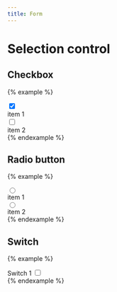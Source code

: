 ```yaml
---
title: Form
---
```


# Selection control

## Checkbox

{% example %}
<div class="form__control">
  <label class="checkbox">
    <input type="checkbox" id="checkbox_1" name="" value="" checked>
    <div class="checkbox__icon">
    </div>
  </label>
  <label for="checkbox_1" class="form__control__label">item 1</label>
</div>
<div class="form__control">
  <label class="checkbox">
    <input type="checkbox" id="checkbox_2" name="" value="">
    <div class="checkbox__icon">
    </div>
  </label>
  <label for="checkbox_2" class="form__control__label">item 2</label>
</div>
{% endexample %}

## Radio button

{% example %}
<div class="form__control">
  <label class="radio">
    <input type="radio" id="radio_1" name="radio_group" value="">
    <div class="radio__icon">
    </div>
  </label>
  <label for="radio_1" class="form__control__label">item 1</label>
</div>
<div class="form__control">
  <label class="radio">
    <input type="radio" id="radio_2" name="radio_group" value="">
    <div class="radio__icon">
    </div>
  </label>
  <label for="radio_2" class="form__control__label">item 2</label>
</div>
{% endexample %}

## Switch

{% example %}
<div class="form__control">
  <label for="switch_1" class="form__control__label">Switch 1</label>
  <label class="switch">
    <input type="checkbox" id="switch_1" name="" value="">
    <div class="switch__track">
    </div>
    <div class="switch__thumb">
    </div>
  </label>
</div>
{% endexample %}
